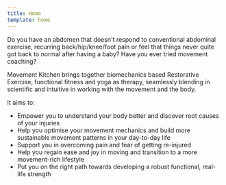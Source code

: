 ```yaml
---
title: Home
template: home
---
```


Do you have an abdomen that doesn't respond to conventional abdominal exercise,
recurring back/hip/knee/foot pain or feel that things never quite got back to
normal after having a baby? Have you ever tried movement coaching?

Movement Kitchen brings together biomechanics based Restorative Exercise,
functional fitness and yoga as therapy, seamlessly blending in scientific and
intuitive in working with the movement and the body.

It aims to:

* Empower you to understand your body better and discover root causes of your
  injuries
* Help you optimise your movement mechanics and build more sustainable movement
  patterns in your day-to-day life
* Support you in overcoming pain and fear of getting re-injured
* Help you regain ease and joy in moving and transition to a more movement-rich
  lifestyle
* Put you on the right path towards developing a robust functional, real-life
  strength
